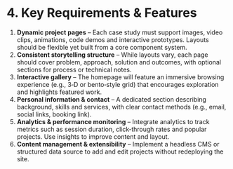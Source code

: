 # 4. Key Requirements & Features

1. **Dynamic project pages** – Each case study must support images, video clips, animations, code demos and interactive prototypes. Layouts should be flexible yet built from a core component system.
2. **Consistent storytelling structure** – While layouts vary, each page should cover problem, approach, solution and outcomes, with optional sections for process or technical notes.
3. **Interactive gallery** – The homepage will feature an immersive browsing experience (e.g., 3‑D or bento‑style grid) that encourages exploration and highlights featured work.
4. **Personal information & contact** – A dedicated section describing background, skills and services, with clear contact methods (e.g., email, social links, booking link).
5. **Analytics & performance monitoring** – Integrate analytics to track metrics such as session duration, click‑through rates and popular projects. Use insights to improve content and layout.
6. **Content management & extensibility** – Implement a headless CMS or structured data source to add and edit projects without redeploying the site.
